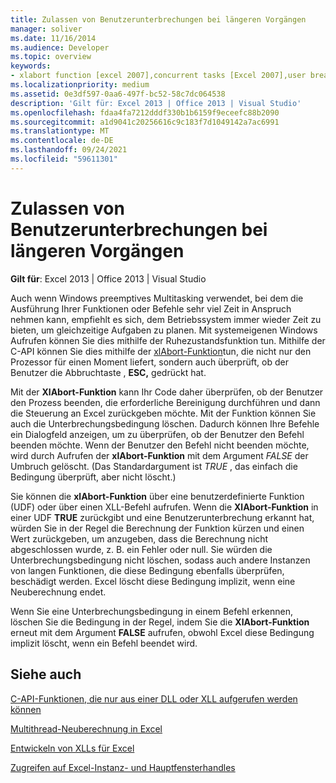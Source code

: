 ```yaml
---
title: Zulassen von Benutzerunterbrechungen bei längeren Vorgängen
manager: soliver
ms.date: 11/16/2014
ms.audience: Developer
ms.topic: overview
keywords:
- xlabort function [excel 2007],concurrent tasks [Excel 2007],user breaks [Excel 2007]
ms.localizationpriority: medium
ms.assetid: 0e3df597-0aa6-497f-bc52-58c7dc064538
description: 'Gilt für: Excel 2013 | Office 2013 | Visual Studio'
ms.openlocfilehash: fdaa4fa7212dddf330b1b6159f9eceefc88b2090
ms.sourcegitcommit: a1d9041c20256616c9c183f7d1049142a7ac6991
ms.translationtype: MT
ms.contentlocale: de-DE
ms.lasthandoff: 09/24/2021
ms.locfileid: "59611301"
---
```

# <a name="permitting-user-breaks-in-lengthy-operations"></a>Zulassen von Benutzerunterbrechungen bei längeren Vorgängen

 **Gilt für**: Excel 2013 | Office 2013 | Visual Studio 
  
Auch wenn Windows preemptives Multitasking verwendet, bei dem die Ausführung Ihrer Funktionen oder Befehle sehr viel Zeit in Anspruch nehmen kann, empfiehlt es sich, dem Betriebssystem immer wieder Zeit zu bieten, um gleichzeitige Aufgaben zu planen. Mit systemeigenen Windows Aufrufen können Sie dies mithilfe der Ruhezustandsfunktion tun. Mithilfe der C-API können Sie dies mithilfe der [xlAbort-Funktion](xlabort.md)tun, die nicht nur den Prozessor für einen Moment liefert, sondern auch überprüft, ob der Benutzer die Abbruchtaste , **ESC,** gedrückt hat.
  
Mit der **XlAbort-Funktion** kann Ihr Code daher überprüfen, ob der Benutzer den Prozess beenden, die erforderliche Bereinigung durchführen und dann die Steuerung an Excel zurückgeben möchte. Mit der Funktion können Sie auch die Unterbrechungsbedingung löschen. Dadurch können Ihre Befehle ein Dialogfeld anzeigen, um zu überprüfen, ob der Benutzer den Befehl beenden möchte. Wenn der Benutzer den Befehl nicht beenden möchte, wird durch Aufrufen der **xlAbort-Funktion** mit dem Argument  *FALSE*  der Umbruch gelöscht. (Das Standardargument ist  *TRUE*  , das einfach die Bedingung überprüft, aber nicht löscht.) 
  
Sie können die **xlAbort-Funktion** über eine benutzerdefinierte Funktion (UDF) oder über einen XLL-Befehl aufrufen. Wenn die **XlAbort-Funktion** in einer UDF **TRUE** zurückgibt und eine Benutzerunterbrechung erkannt hat, würden Sie in der Regel die Berechnung der Funktion kürzen und einen Wert zurückgeben, um anzugeben, dass die Berechnung nicht abgeschlossen wurde, z. B. ein Fehler oder null. Sie würden die Unterbrechungsbedingung nicht löschen, sodass auch andere Instanzen von langen Funktionen, die diese Bedingung ebenfalls überprüfen, beschädigt werden. Excel löscht diese Bedingung implizit, wenn eine Neuberechnung endet.
  
Wenn Sie eine Unterbrechungsbedingung in einem Befehl erkennen, löschen Sie die Bedingung in der Regel, indem Sie die **XlAbort-Funktion** erneut mit dem Argument **FALSE** aufrufen, obwohl Excel diese Bedingung implizit löscht, wenn ein Befehl beendet wird.
  
## <a name="see-also"></a>Siehe auch



[C-API-Funktionen, die nur aus einer DLL oder XLL aufgerufen werden können](c-api-functions-that-can-be-called-only-from-a-dll-or-xll.md)
  
[Multithread-Neuberechnung in Excel](multithreaded-recalculation-in-excel.md)
  
[Entwickeln von XLLs für Excel](developing-excel-xlls.md)
  
[Zugreifen auf Excel-Instanz- und Hauptfensterhandles](how-to-access-excel-instance-and-main-window-handles.md)

